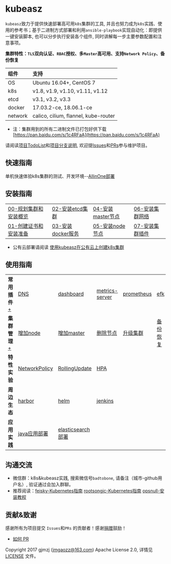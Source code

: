 # kubeasz

`kubeasz`致力于提供快速部署高可用`k8s`集群的工具, 并且也努力成为`k8s`实践、使用的参考书；基于二进制方式部署和利用`ansible-playbook`实现自动化：即提供一键安装脚本, 也可以分步执行安装各个组件, 同时讲解每一步主要参数配置和注意事项。

**集群特性：`TLS`双向认证、`RBAC`授权、多`Master`高可用、支持`Network Policy`、备份恢复**

|组件|支持|
|:-|:-|
|OS|Ubuntu 16.04+, CentOS 7|
|k8s|v1.8, v1.9, v1.10, v1.11, v1.12|
|etcd|v3.1, v3.2, v3.3|
|docker|17.03.2-ce, 18.06.1-ce|
|network|calico, cilium, flannel, kube-router|

- 注：集群用到的所有二进制文件已打包好供下载 [https://pan.baidu.com/s/1c4RFaA](https://pan.baidu.com/s/1c4RFaA)  

请阅读[项目TodoList](docs/mixes/TodoList.md)和[项目分支说明](docs/mixes/branch.md), 欢迎提[Issues](https://github.com/gjmzj/kubeasz/issues)和[PRs](docs/mixes/HowToContribute.md)参与维护项目。

## 快速指南

单机快速体验k8s集群的测试、开发环境--[AllinOne部署](docs/setup/quickStart.md)

## 安装指南

<table border="0">
    <tr>
        <td><a href="docs/setup/00-planning_and_overall_intro.md">00-规划集群和安装概览</a></td>
        <td><a href="docs/setup/02-install_etcd.md">02-安装etcd集群</a></td>
        <td><a href="docs/setup/04-install_kube_master.md">04-安装master节点</a></td>
        <td><a href="docs/setup/06-install_network_plugin.md">06-安装集群网络</a></td>
    </tr>
    <tr>
        <td><a href="docs/setup/01-CA_and_prerequisite.md">01-创建证书和安装准备</a></td>
        <td><a href="docs/setup/03-install_docker.md">03-安装docker服务</a></td>
        <td><a href="docs/setup/05-install_kube_node.md">05-安装node节点</a></td>
        <td><a href="docs/setup/07-install_cluster_addon.md">07-安装集群插件</a></td>
    </tr>
</table>

- 公有云部署请阅读 [使用kubeasz在公有云上创建k8s集群](docs/setup/kubeasz_on_public_cloud.md)

## 使用指南

<table border="0">
    <tr>
        <td><strong>常用插件</strong><a href="docs/guide/index.md">+</a></td>
        <td><a href="docs/guide/kubedns.md">DNS</a></td>
        <td><a href="docs/guide/dashboard.md">dashboard</a></td>
        <td><a href="docs/guide/metrics-server.md">metrics-server</a></td>
        <td><a href="docs/guide/prometheus.md">prometheus</a></td>
        <td><a href="docs/guide/efk.md">efk</a></td>
        <td><a href="docs/guide/metallb.md">metallb</a></td>
    </tr>
    <tr>
        <td><strong>集群管理</strong><a href="docs/op/op-index.md">+</a></td>
        <td><a href="docs/op/AddNode.md">增加node</a></td>
        <td><a href="docs/op/AddMaster.md">增加master</a></td>
        <td><a href="docs/op/del_one_node.md">删除节点</a></td>
        <td><a href="docs/op/upgrade.md">升级集群</a></td>
        <td><a href="docs/op/cluster_restore.md">备份恢复</a></td>
        <td><a href="docs/op/change_k8s_network.md">修改network插件</a></td>
    </tr>
    <tr>
        <td><strong>特性实验</strong></td>
        <td><a href="docs/guide/networkpolicy.md">NetworkPolicy</a></td>
        <td><a href="docs/guide/rollingupdateWithZeroDowntime.md">RollingUpdate</a></td>
        <td><a href="docs/guide/hpa.md">HPA</a></td>
        <td><a href=""></a></td>
        <td><a href=""></a></td>
        <td><a href=""></a></td>
    </tr>
    <tr>
        <td><strong>周边生态</strong></td>
        <td><a href="docs/guide/harbor.md">harbor</a></td>
        <td><a href="docs/guide/helm.md">helm</a></td>
        <td><a href="docs/guide/jenkins.md">jenkins</a></td>
        <td><a href=""></a></td>
        <td><a href=""></a></td>
        <td><a href=""></a></td>
    </tr>
    <tr>
        <td><strong>应用实践</strong></td>
        <td><a href="docs/practice/java_war_app.md">java应用部署</a></td>
        <td><a href="docs/practice/es_cluster.md">elasticsearch部署</a></td>
        <td><a href=""></a></td>
        <td><a href=""></a></td>
        <td><a href=""></a></td>
        <td><a href=""></a></td>
    </tr>
</table>

## 沟通交流

- 微信群：k8s&kubeasz实践, 搜索微信号`badtobone`, 请备注（城市-github用户名）, 验证通过会加入群聊。
- 推荐阅读：[feisky-Kubernetes指南](https://github.com/feiskyer/kubernetes-handbook/blob/master/SUMMARY.md) [rootsongjc-Kubernetes指南](https://github.com/rootsongjc/kubernetes-handbook) [opsnull-安装教程](https://github.com/opsnull/follow-me-install-kubernetes-cluster)

## 贡献&致谢

感谢所有为项目提交 `Issues`和`PRs` 的贡献者！感谢[捐赠](docs/mixes/donate.md)鼓励！

- [如何 PR](docs/mixes/HowToContribute.md)

Copyright 2017 gjmzj (jmgaozz@163.com) Apache License 2.0, 详情见 [LICENSE](docs/mixes/LICENSE) 文件。
